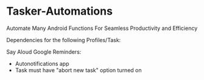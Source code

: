 # Tasker-Automations
Automate Many Android Functions For Seamless Productivity and Efficiency




Dependencies for the following Profiles/Task:


Say Aloud Google Reminders:
  - Autonotifications app
  - Task must have "abort new task" option turned on
